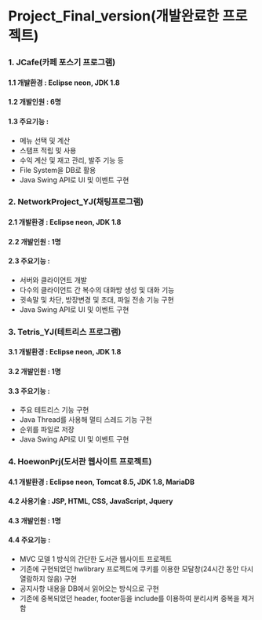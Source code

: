 # Project_Final_version(개발완료한 프로젝트)
### 1. JCafe(카페 포스기 프로그램)
#### 1.1 개발환경 : Eclipse neon, JDK 1.8
#### 1.2 개발인원 : 6명
#### 1.3 주요기능 : 
- 메뉴 선택 및 계산  
- 스탬프 적립 및 사용 
- 수익 계산 및 재고 관리, 발주 기능 등  
- File System을 DB로 활용 
- Java Swing API로 UI 및 이벤트 구현    
### 2. NetworkProject_YJ(채팅프로그램)
#### 2.1 개발환경 : Eclipse neon, JDK 1.8 
#### 2.2 개발인원 : 1명
#### 2.3 주요기능 : 
- 서버와 클라이언트 개발  
- 다수의 클라이언트 간 복수의 대화방 생성 및 대화 기능  
- 귓속말 및 차단, 방장변경 및 초대, 파일 전송 기능 구현  
- Java Swing API로 UI 및 이벤트 구현    
### 3. Tetris_YJ(테트리스 프로그램)
#### 3.1 개발환경 : Eclipse neon, JDK 1.8 
#### 3.2 개발인원 : 1명
#### 3.3 주요기능 : 
- 주요 테트리스 기능 구현 
- Java Thread를 사용해 멀티 스레드 기능 구현 
- 순위를 파일로 저장  
- Java Swing API로 UI 및 이벤트 구현
### 4. HoewonPrj(도서관 웹사이트 프로젝트)
#### 4.1 개발환경 : Eclipse neon, Tomcat 8.5, JDK 1.8, MariaDB
#### 4.2 사용기술 : JSP, HTML, CSS, JavaScript, Jquery
#### 4.3 개발인원 : 1명
#### 4.4 주요기능 : 
- MVC 모델 1 방식의 간단한 도서관 웹사이트 프로젝트  
- 기존에 구현되었던 hwlibrary 프로젝트에 쿠키를 이용한 모달창(24시간 동안 다시 열람하지 않음) 구현  
- 공지사항 내용을 DB에서 읽어오는 방식으로 구현
- 기존에 중복되었던 header, footer등을 include를 이용하여 분리시켜 중복을 제거함
